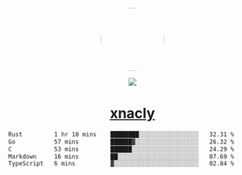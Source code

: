 <p align="center">
  <img style="border-radius: 100px" width="128" height="128" src="https://avatars.githubusercontent.com/u/47723417?v=4"/>
</p>
<p align="center">
  <img src="https://komarev.com/ghpvc/?username=xnacly&&style=flat-square"/>
</p>

<h1 align="center"><a href="https://xnacly.me"> xnacly</a> </h1>

<!--START_SECTION:waka-->

```txt
Rust         1 hr 10 mins    ████████░░░░░░░░░░░░░░░░░   32.31 %
Go           57 mins         ██████▓░░░░░░░░░░░░░░░░░░   26.32 %
C            53 mins         ██████░░░░░░░░░░░░░░░░░░░   24.29 %
Markdown     16 mins         ██░░░░░░░░░░░░░░░░░░░░░░░   07.69 %
TypeScript   6 mins          ▓░░░░░░░░░░░░░░░░░░░░░░░░   02.84 %
```

<!--END_SECTION:waka-->
